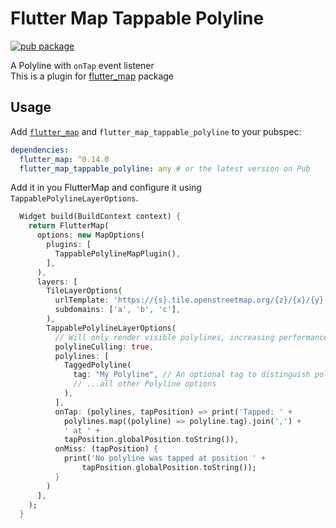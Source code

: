 # Flutter Map Tappable Polyline

[![pub package](https://img.shields.io/pub/v/flutter_map_tappable_polyline.svg)](https://pub.dartlang.org/packages/flutter_map_tappable_polyline)

A Polyline with `onTap` event listener  
This is a plugin for [flutter_map](https://github.com/johnpryan/flutter_map) package

## Usage

Add [`flutter_map`](https://github.com/johnpryan/flutter_map) and `flutter_map_tappable_polyline` to your pubspec:

```yaml
dependencies:
  flutter_map: ^0.14.0
  flutter_map_tappable_polyline: any # or the latest version on Pub
```

Add it in you FlutterMap and configure it using `TappablePolylineLayerOptions`.

```dart
  Widget build(BuildContext context) {
    return FlutterMap(
      options: new MapOptions(
        plugins: [
          TappablePolylineMapPlugin(),
        ],
      ),
      layers: [
        TileLayerOptions(
          urlTemplate: 'https://{s}.tile.openstreetmap.org/{z}/{x}/{y}.png',
          subdomains: ['a', 'b', 'c'],
        ),
        TappablePolylineLayerOptions(
          // Will only render visible polylines, increasing performance
          polylineCulling: true,
          polylines: [
            TaggedPolyline(
              tag: "My Polyline", // An optional tag to distinguish polylines in `onTap` callback
              // ...all other Polyline options
            ),
          ],
          onTap: (polylines, tapPosition) => print('Tapped: ' +
            polylines.map((polyline) => polyline.tag).join(',') +
            ' at ' +
            tapPosition.globalPosition.toString()),
          onMiss: (tapPosition) {
            print('No polyline was tapped at position ' +
                tapPosition.globalPosition.toString());
          }
        )
      ],
    );
  }
```
